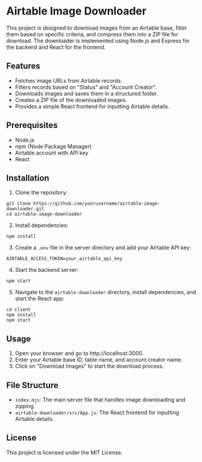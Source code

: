 # Airtable Image Downloader

This project is designed to download images from an Airtable base, filter them based on specific criteria, and compress them into a ZIP file for download. The downloader is implemented using Node.js and Express for the backend and React for the frontend.

## Features

- Fetches image URLs from Airtable records.
- Filters records based on "Status" and "Account Creator".
- Downloads images and saves them in a structured folder.
- Creates a ZIP file of the downloaded images.
- Provides a simple React frontend for inputting Airtable details.

## Prerequisites

- Node.js
- npm (Node Package Manager)
- Airtable account with API key
- React

## Installation

1. Clone the repository:

```
git clone https://github.com/yourusername/airtable-image-downloader.git
cd airtable-image-downloader
```

2. Install dependencies:

```
npm install
```

3. Create a `.env` file in the server directory and add your Airtable API key:

```
AIRTABLE_ACCESS_TOKEN=your_airtable_api_key
```

4. Start the backend server:

```
npm start
```

5. Navigate to the `airtable-downloader` directory, install dependencies, and start the React app:

```
cd client
npm install
npm start
```

## Usage

1. Open your browser and go to http://localhost:3000.
2. Enter your Airtable base ID, table name, and account creator name.
3. Click on "Download Images" to start the download process.

## File Structure

- `index.mjs`: The main server file that handles image downloading and zipping.
- `airtable-downloader/src/App.js`: The React frontend for inputting Airtable details.

## License

This project is licensed under the MIT License.
